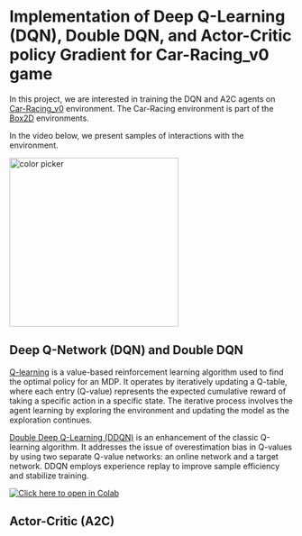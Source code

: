 # Implementation of Deep Q-Learning (DQN), Double DQN, and Actor-Critic policy Gradient for Car-Racing_v0 game

In this project, we are interested in training the DQN and A2C agents on [Car-Racing_v0](https://gymnasium.farama.org/environments/box2d/car_racing/) environment.  The Car-Racing environment is part of the [Box2D](https://gymnasium.farama.org/environments/box2d/) environments. 

In the video below, we present samples of interactions with the environment.

<img width="300" height="300" alt="color picker" src="https://github.com/omerahmed12345elhussien/RL_Project_Car_Racing/blob/omer/added-files/GIFs/DQN/animation_interaction.gif" />

## Deep Q-Network (DQN) and Double DQN

[Q-learning](https://www.nature.com/articles/nature14236) is a value-based reinforcement learning algorithm used to find the optimal policy for an MDP. It operates by iteratively updating a Q-table, where each entry (Q-value) represents the expected cumulative reward of taking a specific action in a specific state. The iterative process involves the agent learning by exploring the environment and updating the model as the exploration continues.

[Double Deep Q-Learning (DDQN)](https://arxiv.org/abs/1509.06461) is an enhancement of the classic Q-learning algorithm. It addresses the issue of overestimation bias in Q-values by using two separate Q-value networks: an online network and a target network. DDQN employs experience replay to improve sample efficiency and stabilize training.

[![Click here to open in Colab](https://colab.research.google.com/assets/colab-badge.svg)](https://colab.research.google.com/github/omerahmed12345elhussien/RL_Project_Car_Racing/blob/omer%2Fadded-files/DQN_notebook.ipynb)

## Actor-Critic (A2C)
